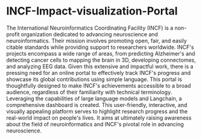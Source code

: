 # INCF-Impact-visualization-Portal

The International Neuroinformatics Coordinating Facility (INCF) is a non-profit organization dedicated to advancing neuroscience and neuroinformatics. Their mission involves promoting open, fair, and easily citable standards while providing support to researchers worldwide. INCF's projects encompass a wide range of areas, from predicting Alzheimer's and detecting cancer cells to mapping the brain in 3D, developing connectomes, and analyzing EEG data. Given this extensive and impactful work, there is a pressing need for an online portal to effectively track INCF's progress and showcase its global contributions using simple language. This portal is thoughtfully designed to make INCF's achievements accessible to a broad audience, regardless of their familiarity with technical terminology. Leveraging the capabilities of large language models and Langchain, a comprehensive dashboard is created. This user-friendly, interactive, and visually appealing platform serves to highlight research progress and the real-world impact on people's lives. It aims at ultimately raising awareness about the field of neuroinformatics and INCF's pivotal role in advancing neuroscience.


